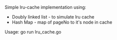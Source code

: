 Simple lru-cache implementation using:
* Doubly linked list - to simulate lru cache
* Hash Map - map of pageNo to it's node in cache

Usage: go run lru_cache.go
